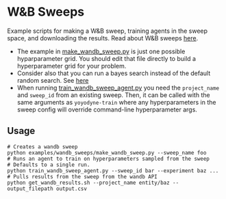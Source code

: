 # W&B Sweeps

Example scripts for making a W&B sweep, training agents in the sweep space, and downloading the results. Read about W&B sweeps [here](https://docs.wandb.ai/guides/sweeps).

- The example in [make_wandb_sweep.py](make_wandb_sweep.py) is just one possible hyparparameter grid. You should edit that file directly to build a hyperparameter grid for your problem.
- Consider also that you can run a bayes search instead of the default random search. See [here](https://docs.wandb.ai/guides/sweeps/define-sweep-configuration#configuration-keys)
- When running [train_wandb_sweep_agent.py](train_wandb_sweep_agent.py) you need the `project_name` and `sweep_id` from an existing sweep. Then, it can be called with the same arguments as `yoyodyne-train` where any hyperparameters in the sweep config will override command-line hyperparameter args.

## Usage

```
# Creates a wandb sweep
python examples/wandb_sweeps/make_wandb_sweep.py --sweep_name foo
# Runs an agent to train on hyperparameters sampled from the sweep
# Defaults to a single run.
python train_wandb_sweep_agent.py --sweep_id bar --experiment baz ...
# Pulls results from the sweep from the wandb API
python get_wandb_results.sh --project_name entity/baz --output_filepath output.csv
```